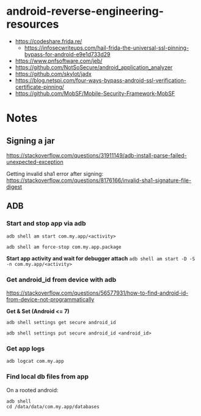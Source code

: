# android-reverse-engineering-resources

- https://codeshare.frida.re/
  - https://infosecwriteups.com/hail-frida-the-universal-ssl-pinning-bypass-for-android-e9e1d733d29 
- https://www.pnfsoftware.com/jeb/
- https://github.com/NotSoSecure/android_application_analyzer
- https://github.com/skylot/jadx
- https://blog.netspi.com/four-ways-bypass-android-ssl-verification-certificate-pinning/
- https://github.com/MobSF/Mobile-Security-Framework-MobSF

# Notes
## Signing a jar
https://stackoverflow.com/questions/31911149/adb-install-parse-failed-unexpected-exception

Getting invalid sha1 error after signing:
https://stackoverflow.com/questions/8176166/invalid-sha1-signature-file-digest

## ADB

### Start and stop app via adb
`adb shell am start com.my.app/<activity>`

`adb shell am force-stop com.my.app.package`

**Start app activity and wait for debugger attach**
`adb shell am start -D -S -n com.my.app/<activity>`

### Get android_id from device with adb 
https://stackoverflow.com/questions/56577931/how-to-find-android-id-from-device-not-programmatically

**Get & Set (Android <= 7)**

`adb shell settings get secure android_id`

`adb shell settings put secure android_id <android_id>`

### Get app logs
`adb logcat com.my.app`

### Find local db files from app
On a rooted android:
```shell
adb shell
cd /data/data/com.my.app/databases
```
